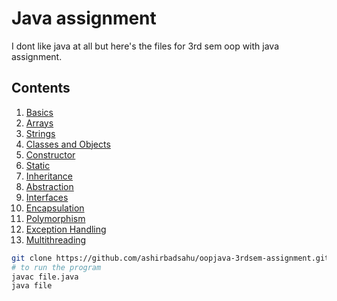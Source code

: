 # Java assignment
I dont like java at all but here's the files for 3rd sem oop with java assignment.

## Contents 
1. [Basics](./basics/)
2. [Arrays](./arrays/)
3. [Strings](./strings/)
4. [Classes and Objects](./classes-objects/)
5. [Constructor](./constructor/)
6. [Static](./static/)
7. [Inheritance](./inheritance/)
8. [Abstraction](./abstraction/)
9. [Interfaces](./interfaces/)
10. [Encapsulation](./encapsulation/)
11. [Polymorphism](./polymorphism/)
12. [Exception Handling](./exception-handling/)
13. [Multithreading](./multithreading/)

```sh
git clone https://github.com/ashirbadsahu/oopjava-3rdsem-assignment.git
# to run the program
javac file.java
java file
```
